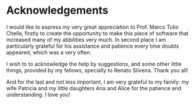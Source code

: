 Acknowledgements
================

I would like to express my very great appreciation to Prof. Marco Tulio Chella,
firstly to create the opportunity to make this piece of software that increased
many of my abbilities very much. In second place I am particularly grateful for
his assistance and patience every time doubts appeared, which was a very often.

I wish to to acknowledge the help by suggestions, and some other little things,
provided by my fellows, specially to Renato Silveira. Thank you all!

And for the last and not less important, I am very grateful to my family: my
wife Patricia and my little daughters Ana and Alice for the patience and
understanding. I love you!
